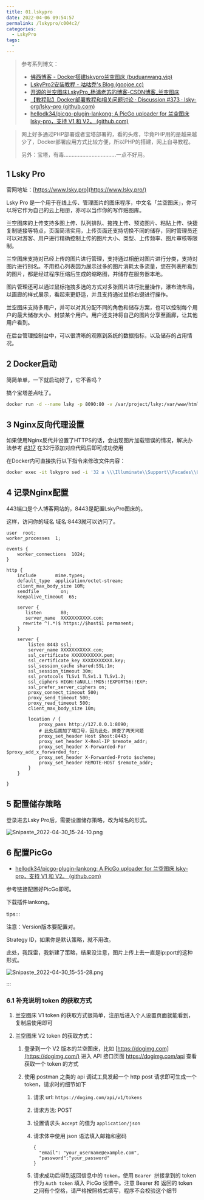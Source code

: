 ```yaml
---
title: 01.lskypro
date: 2022-04-06 09:54:57
permalink: /lskypro/c004c2/
categories: 
  - LskyPro
tags: 
  - 
---
```


> 参考系列博文：
>
> - [佛西博客 - Docker搭建lskypro兰空图床 (buduanwang.vip)](https://foxi.buduanwang.vip/linux/docker/323.html/)
> - [LskyPro2安装教程 - 咕咕乔's Blog (goojoe.cc)](https://goojoe.cc/115.html)
> - [开源的兰空图床LskyPro_杨浦老苏的博客-CSDN博客_兰空图床](https://blog.csdn.net/wbsu2004/article/details/118555096)
> - [【教程贴】Docker部署教程和相关问题讨论 · Discussion #373 · lsky-org/lsky-pro (github.com)](https://github.com/lsky-org/lsky-pro/discussions/373)
> - [hellodk34/picgo-plugin-lankong: A PicGo uploader for 兰空图床 lsky-pro，支持 V1 和 V2。 (github.com)](https://github.com/hellodk34/picgo-plugin-lankong)



> 网上好多通过PHP部署或者宝塔部署的，看的头疼，毕竟PHP用的是越来越少了，Docker部署应用方式比较方便，所以PHP的搭建，网上自寻教程。
>
> 另外：宝塔，有毒..................................一点不好用。

## 1 Lsky Pro

官网地址：[https://www.lsky.pro](https://www.lsky.pro/)

Lsky Pro 是一个用于在线上传、管理图片的图床程序，中文名「兰空图床」，你可以将它作为自己的云上相册，亦可以当作你的写作贴图库。

兰空图床的上传支持多图上传、队列排队、拖拽上传、预览图片、粘贴上传、快捷复制链接等特点，页面简洁实用，上传页面还支持切换不同的储存，同时管理员还可以对游客、用户进行精确控制上传的图片大小、类型、上传频率、图片审核等限制。

兰空图床支持对已经上传的图片进行管理，支持通过相册对图片进行分类，支持对图片进行别名。不用担心列表因为展示过多的图片消耗太多流量，您在列表所看到的图片，都是经过程序压缩后生成的缩略图，并储存在服务器本地。

图片管理还可以通过鼠标拖拽多选的方式对多张图片进行批量操作，瀑布流布局，以画廊的样式展示，看起来更舒适，并且支持通过鼠标右键进行操作。

兰空图床支持多用户，并可以对其分配不同的角色和储存方案，也可以控制每个用户的最大储存大小、封禁某个用户。用户还支持将自己的图片分享至画廊，让其他用户看到。

在后台管理控制台中，可以很清晰的观察到系统的数据指标，以及储存的占用情况。

## 2 Docker启动

简简单单，一下就启动好了，它不香吗？

搞个宝塔差点吐了。

```bash
docker run -d --name lsky -p 8090:80 -v /var/project/lsky:/var/www/html halcyonazure/lsky-pro-docker:latest
```

## 3 Nginx反向代理设置

如果使用Nginx反代并设置了HTTPS的话，会出现图片加载错误的情况，解决办法参考 [#317](https://github.com/lsky-org/lsky-pro/issues/317) 在32行添加对应代码后即可成功使用

在Docker内可直接执行以下指令来修改文件内容：

```bash
docker exec -it lskypro sed -i '32 a \\\Illuminate\\Support\\Facades\\URL::forceScheme('"'"'https'"'"');' /var/www/html/app/Providers/AppServiceProvider.php
```

## 4 记录Nginx配置

443端口是个人博客网站的，8443是配置LskyPro图床的。

这样，访问你的域名  域名:8443就可以访问了。

```
user  root;
worker_processes  1;

events {
    worker_connections  1024;
}

http {
    include       mime.types;
    default_type  application/octet-stream;
    client_max_body_size 10M;
    sendfile        on;
    keepalive_timeout  65;

    server {
       listen       80;
       server_name  XXXXXXXXXXX.com;
      rewrite ^(.*)$ https://$host$1 permanent;
    }
	
    server {
        listen 8443 ssl;
        server_name XXXXXXXXXXX.com;
        ssl_certificate XXXXXXXXXXX.pem; 
        ssl_certificate_key XXXXXXXXXXX.key; 
        ssl_session_cache shared:SSL:1m;
        ssl_session_timeout 30m;
        ssl_protocols TLSv1 TLSv1.1 TLSv1.2;
        ssl_ciphers HIGH:!aNULL:!MD5:!EXPORT56:!EXP;
        ssl_prefer_server_ciphers on;
        proxy_connect_timeout 500;
        proxy_send_timeout 500;
        proxy_read_timeout 500;
        client_max_body_size 10m;

        location / {
            proxy_pass http://127.0.0.1:8090;
            # 此处后面加了端口号，因为此处，排查了两天问题
            proxy_set_header Host $host:8443;
            proxy_set_header X-Real-IP $remote_addr;
            proxy_set_header X-Forwarded-For $proxy_add_x_forwarded_for;
            proxy_set_header X-Forwarded-Proto $scheme;
            proxy_set_header REMOTE-HOST $remote_addr;
        }
    }

}
```

## 5 配置储存策略

登录进去Lsky Pro后，需要设置储存策略，改为域名的形式。

![Snipaste_2022-04-30_15-24-10.png](https://www.lovebetterworld.com:8443/uploads/2022/04/30/626ce50131693.png)

## 6 配置PicGo

- [hellodk34/picgo-plugin-lankong: A PicGo uploader for 兰空图床 lsky-pro，支持 V1 和 V2。 (github.com)](https://github.com/hellodk34/picgo-plugin-lankong)

参考链接配置好PicGo即可。

下载插件lankong。

tips:::

注意：Version版本要配置对。

Strategy ID，如果你是默认策略，就不用改。

此处，我踩雷，我新建了策略，结果没注意，图片上传上去一直是ip:port的这种形式。

![Snipaste_2022-04-30_15-55-28.png](https://www.lovebetterworld.com:8443/uploads/2022/04/30/626cec645f45e.png)

:::

### 6.1 补充说明 token 的获取方式

1. 兰空图床 V1 token 的获取方式很简单，注册后进入个人设置页面就能看到，复制后使用即可

2. 兰空图床 V2 token 的获取方式：

   1. 登录到一个 V2 版本的兰空图床，比如 [https://dogimg.com](https://dogimg.com/) 进入 API 接口页面 https://dogimg.com/api 查看获取一个 token 的方式

   2. 使用 postman 之类的 api 调试工具发起一个 http post 请求即可生成一个 token，请求时的细节如下

      1. 请求 url: `https://dogimg.com/api/v1/tokens`

      2. 请求方法: POST

      3. 设置请求头 `Accept` 的值为 `application/json`

      4. 请求体中使用 json 语法填入邮箱和密码

         ```
         {
           "email": "your_username@example.com",
           "password":"your_password"
         }
         ```

      5. 请求成功后得到返回信息中的 `token`，使用 `Bearer `拼接拿到的 token 作为 `Auth token` 填入 PicGo 设置中。注意 Bearer 和 返回的 token 之间有个空格，请严格按照格式填写，程序不会校验这个细节